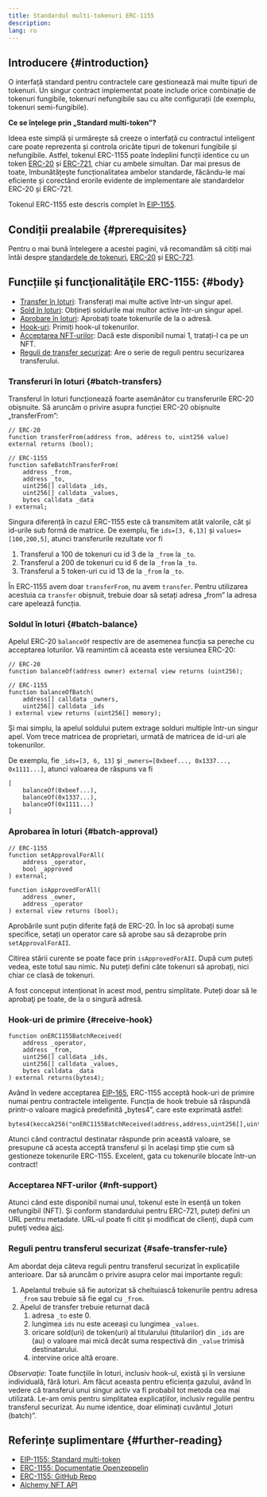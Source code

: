 ```yaml
---
title: Standardul multi-tokenuri ERC-1155
description:
lang: ro
---
```


## Introducere {#introduction}

O interfață standard pentru contractele care gestionează mai multe tipuri de tokenuri. Un singur contract implementat poate include orice combinație de tokenuri fungibile, tokenuri nefungibile sau cu alte configurații (de exemplu, tokenuri semi-fungibile).

**Ce se înțelege prin „Standard multi-token”?**

Ideea este simplă și urmărește să creeze o interfață cu contractul inteligent care poate reprezenta și controla oricâte tipuri de tokenuri fungibile și nefungibile. Astfel, tokenul ERC-1155 poate îndeplini funcții identice cu un token [ERC-20](/developers/docs/standards/tokens/erc-20/) și [ERC-721](/developers/docs/standards/tokens/erc-721/), chiar cu ambele simultan. Dar mai presus de toate, îmbunătățește funcționalitatea ambelor standarde, făcându-le mai eficiente și corectând erorile evidente de implementare ale standardelor ERC-20 și ERC-721.

Tokenul ERC-1155 este descris complet în [EIP-1155](https://eips.ethereum.org/EIPS/eip-1155).

## Condiții prealabile {#prerequisites}

Pentru o mai bună înțelegere a acestei pagini, vă recomandăm să citiți mai întâi despre [standardele de tokenuri](/developers/docs/standards/tokens/), [ERC-20](/developers/docs/standards/tokens/erc-20/) și [ERC-721](/developers/docs/standards/tokens/erc-721/).

## Funcțiile și funcţionalităţile ERC-1155: {#body}

- [Transfer în loturi](#batch_transfers): Transferați mai multe active într-un singur apel.
- [Sold în loturi](#batch_balance): Obțineți soldurile mai multor active într-un singur apel.
- [Aprobare în loturi](#batch_approval): Aprobați toate tokenurile de la o adresă.
- [Hook-uri](#recieve_hook): Primiți hook-ul tokenurilor.
- [Acceptarea NFT-urilor](#nft_support): Dacă este disponibil numai 1, tratați-l ca pe un NFT.
- [Reguli de transfer securizat](#safe_transfer_rule): Are o serie de reguli pentru securizarea transferului.

### Transferuri în loturi {#batch-transfers}

Transferul în loturi funcționează foarte asemănător cu transferurile ERC-20 obișnuite. Să aruncăm o privire asupra funcției ERC-20 obișnuite „transferFrom”:

```solidity
// ERC-20
function transferFrom(address from, address to, uint256 value) external returns (bool);

// ERC-1155
function safeBatchTransferFrom(
    address _from,
    address _to,
    uint256[] calldata _ids,
    uint256[] calldata _values,
    bytes calldata _data
) external;
```

Singura diferență în cazul ERC-1155 este că transmitem atât valorile, cât și id-urile sub formă de matrice. De exemplu, fie `ids=[3, 6,13]` și `values=[100,200,5]`, atunci transferurile rezultate vor fi

1. Transferul a 100 de tokenuri cu id 3 de la `_from` la `_to`.
2. Transferul a 200 de tokenuri cu id 6 de la `_from` la `_to`.
3. Transferul a 5 token-uri cu id 13 de la `_from` la `_to`.

În ERC-1155 avem doar `transferFrom`, nu avem `transfer`. Pentru utilizarea acestuia ca `transfer` obișnuit, trebuie doar să setați adresa „from” la adresa care apelează funcția.

### Soldul în loturi {#batch-balance}

Apelul ERC-20 `balanceOf` respectiv are de asemenea funcția sa pereche cu acceptarea loturilor. Vă reamintim că aceasta este versiunea ERC-20:

```solidity
// ERC-20
function balanceOf(address owner) external view returns (uint256);

// ERC-1155
function balanceOfBatch(
    address[] calldata _owners,
    uint256[] calldata _ids
) external view returns (uint256[] memory);
```

Şi mai simplu, la apelul soldului putem extrage solduri multiple într-un singur apel. Vom trece matricea de proprietari, urmată de matricea de id-uri ale tokenurilor.

De exemplu, fie `_ids=[3, 6, 13]` şi `_owners=[0xbeef..., 0x1337..., 0x1111...]`, atunci valoarea de răspuns va fi

```solidity
[
    balanceOf(0xbeef...),
    balanceOf(0x1337...),
    balanceOf(0x1111...)
]
```

### Aprobarea în loturi {#batch-approval}

```solidity
// ERC-1155
function setApprovalForAll(
    address _operator,
    bool _approved
) external;

function isApprovedForAll(
    address _owner,
    address _operator
) external view returns (bool);
```

Aprobările sunt puțin diferite față de ERC-20. În loc să aprobați sume specifice, setați un operator care să aprobe sau să dezaprobe prin `setApprovalForAII`.

Citirea stării curente se poate face prin `isApprovedForAII`. După cum puteți vedea, este totul sau nimic. Nu puteți defini câte tokenuri să aprobați, nici chiar ce clasă de tokenuri.

A fost conceput intenționat în acest mod, pentru simplitate. Puteți doar să le aprobaţi pe toate, de la o singură adresă.

### Hook-uri de primire {#receive-hook}

```solidity
function onERC1155BatchReceived(
    address _operator,
    address _from,
    uint256[] calldata _ids,
    uint256[] calldata _values,
    bytes calldata _data
) external returns(bytes4);
```

Având în vedere acceptarea [EIP-165](https://eips.ethereum.org/EIPS/eip-165), ERC-1155 acceptă hook-uri de primire numai pentru contractele inteligente. Funcția de hook trebuie să răspundă printr-o valoare magică predefinită „bytes4”, care este exprimată astfel:

```solidity
bytes4(keccak256("onERC1155BatchReceived(address,address,uint256[],uint256[],bytes)"))
```

Atunci când contractul destinatar răspunde prin această valoare, se presupune că acesta acceptă transferul și în același timp știe cum să gestioneze tokenurile ERC-1155. Excelent, gata cu tokenurile blocate într-un contract!

### Acceptarea NFT-urilor {#nft-support}

Atunci când este disponibil numai unul, tokenul este în esență un token nefungibil (NFT). Și conform standardului pentru ERC-721, puteți defini un URL pentru metadate. URL-ul poate fi citit și modificat de clienți, după cum puteţi vedea [aici](https://eips.ethereum.org/EIPS/eip-1155#metadata).

### Reguli pentru transferul securizat {#safe-transfer-rule}

Am abordat deja câteva reguli pentru transferul securizat în explicațiile anterioare. Dar să aruncăm o privire asupra celor mai importante reguli:

1. Apelantul trebuie să fie autorizat să cheltuiască tokenurile pentru adresa `_from` sau trebuie să fie egal cu `_from`.
2. Apelul de transfer trebuie returnat dacă
   1. adresa `_to` este 0.
   2. lungimea `ids` nu este aceeași cu lungimea `_values`.
   3. oricare sold(uri) de token(uri) al titularului (titularilor) din `_ids` are (au) o valoare mai mică decât suma respectivă din `_value` trimisă destinatarului.
   4. intervine orice altă eroare.

_Observaţie_: Toate funcțiile în loturi, inclusiv hook-ul, există şi în versiune individuală, fără loturi. Am făcut aceasta pentru eficiența gazului, având în vedere că transferul unui singur activ va fi probabil tot metoda cea mai utilizată. Le-am omis pentru simplitatea explicațiilor, inclusiv regulile pentru transferul securizat. Au nume identice, doar eliminați cuvântul „loturi (batch)”.

## Referințe suplimentare {#further-reading}

- [EIP-1155: Standard multi-token](https://eips.ethereum.org/EIPS/eip-1155)
- [ERC-1155: Documentație Openzeppelin](https://docs.openzeppelin.com/contracts/3.x/erc1155)
- [ERC-1155: GitHub Repo](https://github.com/enjin/erc-1155)
- [Alchemy NFT API](https://docs.alchemy.com/alchemy/enhanced-apis/nft-api)
